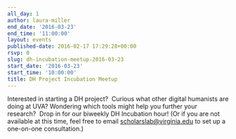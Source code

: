 ```yaml
---
all_day: 1
author: laura-miller
end_date: '2016-03-23'
end_time: '11:00:00'
layout: events
published-date: 2016-02-17 17:29:28+00:00
rsvp: 0
slug: dh-incubation-meetup-2016-03-23
start_date: '2016-03-23'
start_time: '10:00:00'
title: DH Project Incubation Meetup
---
```


Interested in starting a DH project?  Curious what other digital humanists are doing at UVA? Wondering which tools might help you further your research?  Drop in for our biweekly DH Incubation hour! (Or if you are not available at this time, feel free to email scholarslab@virginia.edu to set up a one-on-one consultation.)
